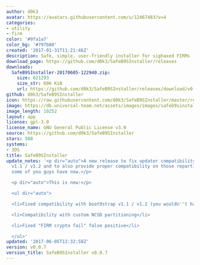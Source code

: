 ```yaml
---
author: d0k3
avatar: https://avatars.githubusercontent.com/u/12467483?v=4
categories:
- utility
- firm
color: '#9fa1a7'
color_bg: '#797b80'
created: '2017-01-31T11:21:46Z'
description: Safe, simple, user-friendly installer for sighaxed FIRMs
download_page: https://github.com/d0k3/SafeB9SInstaller/releases
downloads:
  SafeB9SInstaller-20170605-122940.zip:
    size: 621293
    size_str: 606 KiB
    url: https://github.com/d0k3/SafeB9SInstaller/releases/download/v0.0.7/SafeB9SInstaller-20170605-122940.zip
github: d0k3/SafeB9SInstaller
icon: https://raw.githubusercontent.com/d0k3/SafeB9SInstaller/master/resources/BrahmaIcon.png
image: https://db.universal-team.net/assets/images/images/safeb9sinstaller.png
image_length: 10252
layout: app
license: gpl-3.0
license_name: GNU General Public License v3.0
source: https://github.com/d0k3/SafeB9SInstaller
stars: 588
systems:
- 3DS
title: SafeB9SInstaller
update_notes: '<p dir="auto">A new release to fix updater compatibility on boot9strap
  v1.1 / v1.2 and to also provide proper compatibility on those repartitioned NANDs
  some of you guys have now.</p>

  <p dir="auto">This is new:</p>

  <ul dir="auto">

  <li>Fixed compatibility with boot9strap v1.1 / v1.2 (you wouldn''t have guessed)</li>

  <li>Compatibility with custom NCSD partitioning</li>

  <li>Fixed "FIRM crypto fail" false positive</li>

  </ul>'
updated: '2017-06-05T12:32:58Z'
version: v0.0.7
version_title: SafeB9SInstaller v0.0.7
---
```

